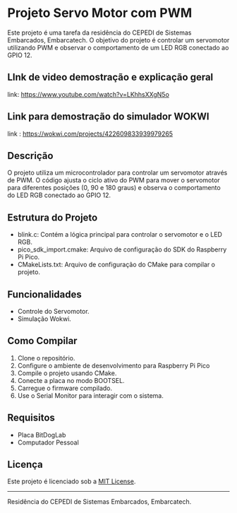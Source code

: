 # Projeto Servo Motor com PWM

Este projeto é uma tarefa da residência do CEPEDI de Sistemas Embarcados, Embarcatech. O objetivo do projeto é controlar um servomotor utilizando PWM e observar o comportamento de um LED RGB conectado ao GPIO 12.

## LInk de video demostração e explicação geral

link: https://www.youtube.com/watch?v=LKhhsXXgN5o

## Link para demostração do simulador WOKWI

link : https://wokwi.com/projects/422609833939979265

## Descrição

O projeto utiliza um microcontrolador para controlar um servomotor através de PWM. O código ajusta o ciclo ativo do PWM para mover o servomotor para diferentes posições (0, 90 e 180 graus) e observa o comportamento do LED RGB conectado ao GPIO 12.

## Estrutura do Projeto

- blink.c: Contém a lógica principal para controlar o servomotor e o LED RGB.
- pico_sdk_import.cmake: Arquivo de configuração do SDK do Raspberry Pi Pico.
- CMakeLists.txt: Arquivo de configuração do CMake para compilar o projeto.

## Funcionalidades

- Controle do Servomotor.
- Simulação Wokwi.

## Como Compilar

1. Clone o repositório.
2. Configure o ambiente de desenvolvimento para Raspberry Pi Pico
3. Compile o projeto usando CMake.
4. Conecte a placa no modo BOOTSEL.
5. Carregue o firmware compilado.
6. Use o Serial Monitor para interagir com o sistema.

## Requisitos

- Placa BitDogLab
- Computador Pessoal

## Licença

Este projeto é licenciado sob a [MIT License](LICENSE).

---

Residência do CEPEDI de Sistemas Embarcados, Embarcatech.
